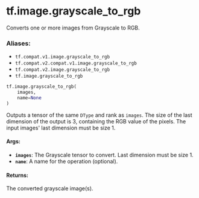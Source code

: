<div itemscope itemtype="http://developers.google.com/ReferenceObject">
<meta itemprop="name" content="tf.image.grayscale_to_rgb" />
<meta itemprop="path" content="Stable" />
</div>

# tf.image.grayscale_to_rgb

Converts one or more images from Grayscale to RGB.

### Aliases:

* `tf.compat.v1.image.grayscale_to_rgb`
* `tf.compat.v2.compat.v1.image.grayscale_to_rgb`
* `tf.compat.v2.image.grayscale_to_rgb`
* `tf.image.grayscale_to_rgb`

``` python
tf.image.grayscale_to_rgb(
    images,
    name=None
)
```

<!-- Placeholder for "Used in" -->

Outputs a tensor of the same `DType` and rank as `images`.  The size of the
last dimension of the output is 3, containing the RGB value of the pixels.
The input images' last dimension must be size 1.

#### Args:


* <b>`images`</b>: The Grayscale tensor to convert. Last dimension must be size 1.
* <b>`name`</b>: A name for the operation (optional).


#### Returns:

The converted grayscale image(s).
